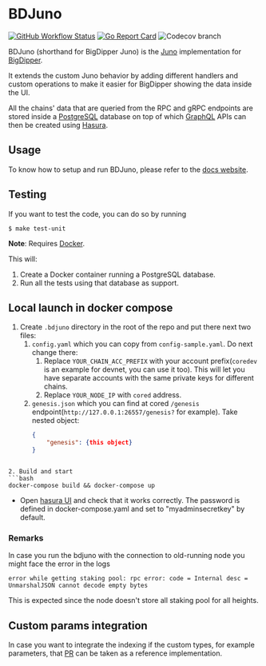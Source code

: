 # BDJuno

[![GitHub Workflow Status](https://img.shields.io/github/workflow/status/forbole/bdjuno/Tests)](https://github.com/forbole/bdjuno/actions?query=workflow%3ATests)
[![Go Report Card](https://goreportcard.com/badge/github.com/forbole/bdjuno)](https://goreportcard.com/report/github.com/forbole/bdjuno)
![Codecov branch](https://img.shields.io/codecov/c/github/forbole/bdjuno/cosmos/v0.40.x)

BDJuno (shorthand for BigDipper Juno) is the [Juno](https://github.com/forbole/juno) implementation
for [BigDipper](https://github.com/forbole/big-dipper).

It extends the custom Juno behavior by adding different handlers and custom operations to make it easier for BigDipper
showing the data inside the UI.

All the chains' data that are queried from the RPC and gRPC endpoints are stored inside
a [PostgreSQL](https://www.postgresql.org/) database on top of which [GraphQL](https://graphql.org/) APIs can then be
created using [Hasura](https://hasura.io/).

## Usage

To know how to setup and run BDJuno, please refer to
the [docs website](https://docs.bigdipper.live/cosmos-based/parser/overview/).

## Testing

If you want to test the code, you can do so by running

```shell
$ make test-unit
```

**Note**: Requires [Docker](https://docker.com).

This will:

1. Create a Docker container running a PostgreSQL database.
2. Run all the tests using that database as support.

## Local launch in docker compose

1. Create `.bdjuno` directory in the root of the repo and put there next two files:
    1. `config.yaml` which you can copy from `config-sample.yaml`. Do next change there:
        1. Replace `YOUR_CHAIN_ACC_PREFIX` with your account prefix(`coredev` is an example for devnet, you can use it
           too). This will let you have separate accounts with the same private keys for different chains.
        2. Replace `YOUR_NODE_IP` with `cored` address.
    2. `genesis.json` which you can find at cored `/genesis` endpoint(`http://127.0.0.1:26557/genesis?` for example).
       Take nested object:
       ```json
       {
           "genesis": {this object}
       }

```
   
2. Build and start
```bash
docker-compose build && docker-compose up
```

* Open [hasura UI](http://localhost:8080/console) and check that it works correctly.
  The password is defined in docker-compose.yaml and set to "myadminsecretkey" by default.

### Remarks

In case you run the bdjuno with the connection to old-running node you might face the error in the logs

```
error while getting staking pool: rpc error: code = Internal desc = UnmarshalJSON cannot decode empty bytes
```

This is expected since the node doesn't store all staking pool for all heights.

## Custom params integration

In case you want to integrate the indexing if the custom types, for example parameters,
that [PR](https://github.com/CoreumFoundation/bdjuno/pull/4)
can be taken as a reference implementation.